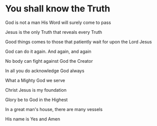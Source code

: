 # You shall know the Truth

God is not a man His Word will surely come to pass

Jesus is the only Truth that reveals every Truth

Good things comes to those that patiently wait for upon the Lord Jesus

God can do it again. And again, and again 

No body can fight against God the Creator

In all you do acknowledge God always

What a Mighty God we serve

Christ Jesus is my foundation

Glory be to God in the Highest

In a great man's house, there are many vessels

His name is Yes and Amen





